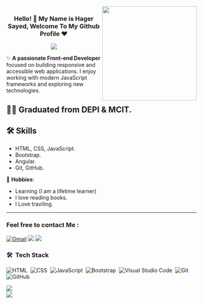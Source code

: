 

<img width="250" align="right" src="https://c.tenor.com/_DOBjnGspYAAAAAM/code-coding.gif">

<h3 align="center">
 Hello! 👋 My Name is Hager Sayed, Welcome To My Github Profile ♥
</h3>

<!-- Typing SVG by DenverCoder1 - https://github.com/DenverCoder1/readme-typing-svg -->
<p align="center">
  <a href="https://github.com/DenverCoder1/readme-typing-svg"><img src="https://readme-typing-svg.herokuapp.com/?lines=Frontend%20web%20developer;A%20lifetime%20learner&font=Fira%20Code&center=true&width=440&height=45&color=f75c7e&vCenter=true&size=22"></a>
</p> 






✨ **A passionate Front-end Developer** focused on building responsive and accessible web applications. I enjoy working with modern JavaScript frameworks and   exploring new technologies.

## 👨‍💻 Graduated from **DEPI & MCIT**.  
## 🛠️ Skills
  
  - HTML, CSS, JavaScript.
  - Bootstrap.
  - Angular.
  - Git, GitHub.
  



    
🏇 **Hobbies**: 
- Learning (I am a lifetime learner)
- I love reading books.
- I Love traviling.



---


### Feel free to contact Me :

[![Gmail](https://img.shields.io/badge/Gmail-D14836?style=for-the-badge&logo=gmail&logoColor=white&link=mailto:hagersayed8989@gmail.com)](mailto:hagersayed8989@gmail.com)
<a href="www.linkedin.com/in/Hager Sayed" target="_blank"><img src="https://img.shields.io/badge/Hager%20Sayed-0077B5?style=for-the-badge&logo=Linkedin&logoColor=white"/></a>
<a href="https://t.me/Gogo" target="_blank"><img src="https://img.shields.io/badge/-Gogo%20-0077B5?style=for-the-badge&logo=Telegram&logoColor=white"/></a>



### 🛠 &nbsp;Tech Stack
![HTML](https://img.shields.io/badge/-HTML-05122A?style=flat&logo=HTML5)&nbsp;
![CSS](https://img.shields.io/badge/-CSS-05122A?style=flat&logo=CSS3&logoColor=1572B6)&nbsp;
![JavaScript](https://img.shields.io/badge/-javascript%20-05122A?style=flat&logo=javascript)&nbsp;
![Bootstrap](https://img.shields.io/badge/-Bootstrap-05122A?style=flat&logo=bootstrap&logoColor=563D7C)&nbsp;
![Visual Studio Code](https://img.shields.io/badge/-Visual%20Studio%20Code-05122A?style=flat&logo=visual-studio-code&logoColor=007ACC)&nbsp;
![Git](https://img.shields.io/badge/-Git-05122A?style=flat&logo=git)&nbsp;
![GitHub](https://img.shields.io/badge/-GitHub-05122A?style=flat&logo=github)&nbsp;




<img align="left" src="https://github-readme-stats.vercel.app/api/top-langs?username=Dr-Anfal-Badr&show_icons=true&locale=en&layout=compact&theme=radical%22%20alt=%22most%20used%20languages" />
<br>
<a href="https://komarev.com/ghpvc/?username=Dr-Anfal-Badr&style=for-the-badge">
    <img src="https://komarev.com/ghpvc/?username=Dr-Anfal-Badr&style=for-the-badge">
</a>
<!--
